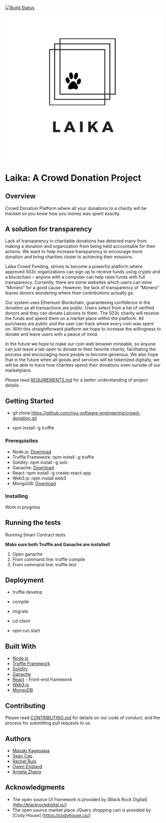 [![Build Status](https://travis-ci.com/nyu-software-engineering/Laika.svg?branch=master)](https://travis-ci.com/nyu-software-engineering/Laika)

![Laika](logo.png)
# Laika: A Crowd Donation Project

## Overview
Crowd Donation Platform where all your donations to a charity will be tracked so you know how you money was spent exactly.

## A solution for transparency

Lack of transparency in charitable donations has deterred many from making a donation and organization from being held accountable for their actions. We want to help increase transparency to encourage more donation and bring charities closer to achieving their missions.


Laika Crowd Funding, strives to become a powerful platform where approved 503c organizations can sign up to receive funds using crypto and a blockchain – anyone with a computer can help raise funds with full transparency. Currently, there are some websites which users can mine “Monero” for a good cause. However, the lack of transparency of “Monero” leaves donors wondering where their contributions actually go.



Our system uses Ethereum Blockchain, guaranteeing confidence in the donation as all transactions are public. Users select from a list of verified donors and they can donate Laicoins to them. The 503c charity will receive the funds and spend them on a market place within the platform. All purchases are public and the user can track where every coin was spent on. With this straightforward platform we hope to increase the willingness to donate and leave users with a peace of mind.



In the future we hope to make our coin web browser mineable, so anyone can just leave a tab open to donate to their favorite charity, facilitating the process and encouraging more people to become generous. We also hope that in the future when all goods and services will be tokenized digitally, we will be able to trace how charities spend their donations even ourside of our marketplace.


Please read [REQUIREMENTS.md](https://github.com/nyu-software-engineering/crowd-donation/blob/master/REQUIREMENTS.md) for a better understanding of project details.

## Getting Started

* git clone https://github.com/nyu-software-engineering/crowd-donation.git

* npm install -g truffle

### Prerequisites

* Node.js: [Download](https://nodejs.org/en/download/)
* Truffle Framework: npm install -g truffle
* Solidity: npm install -g solc
* Ganache: [Download](https://truffleframework.com/ganache)
* React: npm install -g create-react-app
* Web3.js: npm install web3
* MongoDB: [Download](https://www.mongodb.com/download-center/community)


### Installing

Work in progress

## Running the tests

Running Smart Contract tests

 **Make sure both Truffle and Ganache are installed!**

1. Open ganache
2. From command line: truffle compile
3. From command line: truffle test

## Deployment

* truffle develop

* compile

* migrate

* cd client

* npm run start

## Built With

* [Node.js](https://nodejs.org/en/)
* [Truffle Framework](https://truffleframework.com/)
* [Solidity](https://solidity.readthedocs.io/en/v0.5.3/#)
* [Ganache](https://truffleframework.com/ganache)
* [React](https://reactjs.org/) - Front-end framework
* [Web3.js](https://web3js.readthedocs.io/en/1.0/#)
* [MongoDB](https://www.mongodb.com/)

## Contributing

Please read [CONTRIBUTING.md](https://github.com/nyu-software-engineering/crowd-donation/blob/master/CONTRIBUTING.md) for details on our code of conduct, and the process for submitting pull requests to us.

## Authors

* [Masaki Kagesawa](https://github.com/MKagesawa)
* [Sean Cao](https://github.com/SeanSCao)
* [Rachel Ruis](https://github.com/Rachelnarios)
* [Owen England](https://github.com/owenofengland)
* [Angela Zhang](https://github.com/sillyangela)

## Acknowledgments
* The open source UI framework is provided by [Black Rock Digital] (http://blackrockdigital.io/)
* The open source market place JQuery shopping cart is provided by [Cody House] (https://codyhouse.co/)
